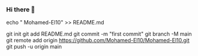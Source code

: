 ### Hi there 👋
echo " Mohamed-El10" >> README.md

git init
git add README.md
git commit -m "first commit"
git branch -M main
git remote add origin https://github.com/Mohamed-El10/Mohamed-El10.git
git push -u origin main

<!--
**Mohamed-El10/Mohamed-El10** is a ✨ _special_ ✨ repository because its `README.md` (this file) appears on your GitHub profile.

Here are some ideas to get you started:

- 🔭 I’m currently working on ...
- 🌱 I’m currently learning ...
- 👯 I’m looking to collaborate on ...
- 🤔 I’m looking for help with ...
- 💬 Ask me about ...
- 📫 How to reach me: ...
- 😄 Pronouns: ...
- ⚡ Fun fact: ...
-->
